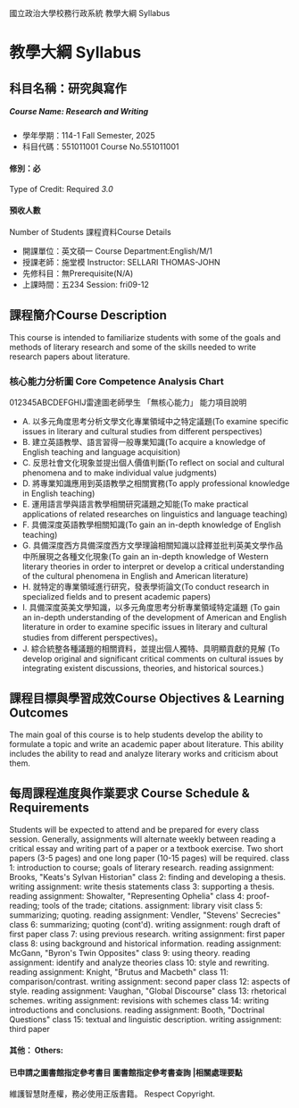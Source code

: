 國立政治大學校務行政系統 教學大綱 Syllabus
# 教學大綱 Syllabus
##  科目名稱：研究與寫作 
#####  Course Name: Research and Writing
  * 學年學期：114-1 Fall Semester, 2025 
  * 科目代碼：551011001 Course No.551011001
#### 修別：必
Type of Credit: Required 
_3.0_
#### 預收人數
Number of Students
課程資料Course Details
  * 開課單位：英文碩一 Course Department:English/M/1 
  * 授課老師：施堂模 Instructor: SELLARI THOMAS-JOHN 
  * 先修科目：無Prerequisite(N/A)
  * 上課時間：五234 Session: fri09-12
##  課程簡介Course Description
This course is intended to familiarize students with some of the goals and methods of literary research and some of the skills needed to write research papers about literature.
###  核心能力分析圖 Core Competence Analysis Chart
012345ABCDEFGHIJ雷達圖老師學生
「無核心能力」 
能力項目說明
  * A. 以多元角度思考分析文學文化專業領域中之特定議題(To examine specific issues in literary and cultural studies from different perspectives)
  * B. 建立英語教學、語言習得一般專業知識(To acquire a knowledge of English teaching and language acquisition)
  * C. 反思社會文化現象並提出個人價值判斷(To reflect on social and cultural phenomena and to make individual value judgments)
  * D. 將專業知識應用到英語教學之相關實務(To apply professional knowledge in English teaching)
  * E. 運用語言學與語言教學相關研究議題之知能(To make practical applications of related researches on linguistics and language teaching)
  * F. 具備深度英語教學相關知識(To gain an in-depth knowledge of English teaching)
  * G. 具備深度西方具備深度西方文學理論相關知識以詮釋並批判英美文學作品中所展現之各種文化現象(To gain an in-depth knowledge of Western literary theories in order to interpret or develop a critical understanding of the cultural phenomena in English and American literature)
  * H. 就特定的專業領域進行研究，發表學術論文(To conduct research in specialized fields and to present academic papers)
  * I. 具備深度英美文學知識，以多元角度思考分析專業領域特定議題 (To gain an in-depth understanding of the development of American and English literature in order to examine specific issues in literary and cultural studies from different perspectives)。 
  * J. 綜合統整各種議題的相關資料，並提出個人獨特、具明顯貢獻的見解 (To develop original and significant critical comments on cultural issues by integrating existent discussions, theories, and historical sources.)
##  課程目標與學習成效Course Objectives & Learning Outcomes 
The main goal of this course is to help students develop the ability to formulate a topic and write an academic paper about literature. This ability includes the ability to read and analyze literary works and criticism about them.
##  每周課程進度與作業要求 Course Schedule & Requirements
Students will be expected to attend and be prepared for every class session. Generally, assignments will alternate weekly between reading a critical essay and writing part of a paper or a textbook exercise. Two short papers (3-5 pages) and one long paper (10-15 pages) will be required.
class 1: introduction to course; goals of literary research. reading assignment: Brooks, "Keats's Sylvan Historian"
class 2: finding and developing a thesis. writing assignment: write thesis statements
class 3: supporting a thesis. reading assignment: Showalter, "Representing Ophelia"
class 4: proof-reading; tools of the trade; citations. assignment: library visit
class 5: summarizing; quoting. reading assignment: Vendler, "Stevens' Secrecies"
class 6: summarizing; quoting (cont'd). writing assignment: rough draft of first paper
class 7: using previous research. writing assignment: first paper
class 8: using background and historical information. reading assignment: McGann, "Byron's Twin Opposites"
class 9: using theory. reading assignment: identify and analyze theories
class 10: style and rewriting. reading assignment: Knight, "Brutus and Macbeth"
class 11: comparison/contrast. writing assignment: second paper
class 12: aspects of style. reading assignment: Vaughan, "Global Discourse"
class 13: rhetorical schemes. writing assignment: revisions with schemes
class 14: writing introductions and conclusions. reading assignment: Booth, "Doctrinal Questions"
class 15: textual and linguistic description. writing assignment: third paper
####  其他： Others:
####  已申請之圖書館指定參考書目  圖書館指定參考書查詢 |相關處理要點
維護智慧財產權，務必使用正版書籍。 Respect Copyright.